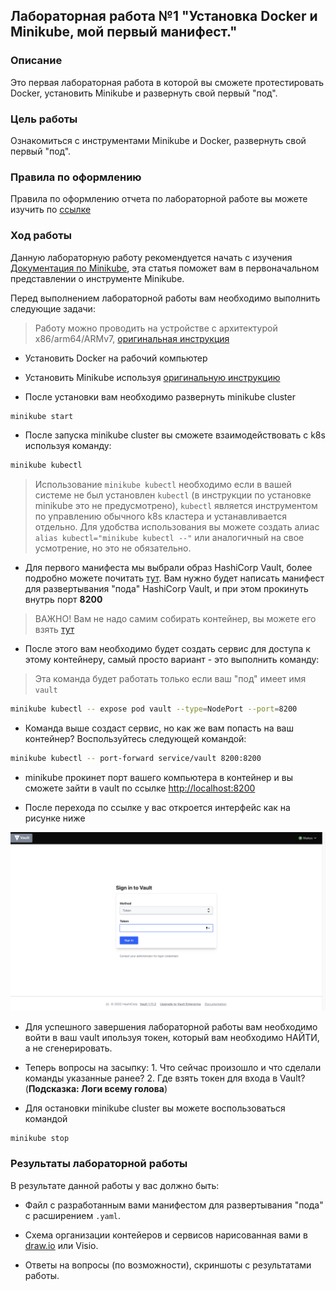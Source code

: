 ## Лабораторная работа №1 "Установка Docker и Minikube, мой первый манифест."
### Описание
Это первая лабораторная работа в которой вы сможете протестировать Docker, установить Minikube и развернуть свой первый "под".

### Цель работы
Ознакомиться с инструментами Minikube и Docker, развернуть свой первый "под".

### Правила по оформлению

Правила по оформлению отчета по лабораторной работе вы можете изучить по [ссылке](../reportdesign.md)

### Ход работы
Данную лабораторную работу рекомендуется начать с изучения [Документация по Minikube](https://minikube.sigs.k8s.io/docs/), эта статья поможет вам в первоначальном представлении о инструменте Minikube.

Перед выполнением лабораторной работы вам необходимо выполнить следующие задачи:

> Работу можно проводить на устройстве с архитектурой x86/arm64/ARMv7, [оригинальная инструкция](https://minikube.sigs.k8s.io/docs/start/)

- Установить Docker на рабочий компьютер

- Установить Minikube используя [оригинальную инструкцию](https://minikube.sigs.k8s.io/docs/start/)

- После установки вам необходимо развернуть minikube cluster
  
```bash
minikube start
```

- После запуска minikube cluster вы сможете взаимодействовать с k8s используя команду:
  
```bash
minikube kubectl
```

> Использование `minikube kubectl` необходимо если в вашей системе не был установлен `kubectl` (в инструкции по установке minikube это не предусмотрено), `kubectl` является инструментом по управлению обычного k8s кластера и устанавливается отдельно. Для удобства использования вы можете создать алиас `alias kubectl="minikube kubectl --"` или аналогичный на свое усмотрение, но это не обязательно. 

- Для первого манифеста мы выбрали образ HashiCorp Vault, более подробно можете почитать [тут](https://www.vaultproject.io). Вам нужно будет написать манифест для развертывания "пода" HashiCorp Vault, и при этом прокинуть внутрь порт **8200**

> ВАЖНО! Вам не надо самим собирать контейнер, вы можете его взять [тут](https://hub.docker.com/_/vault/)

- После этого вам необходимо будет создать сервис для доступа к этому контейнеру, самый просто вариант - это выполнить команду:
  
> Эта команда будет работать только если ваш "под" имеет имя `vault`

```bash
minikube kubectl -- expose pod vault --type=NodePort --port=8200
```

- Команда выше создаст сервис, но как же вам попасть на ваш контейнер? Воспользуйтесь следующей командой:

```bash
minikube kubectl -- port-forward service/vault 8200:8200
```

- minikube прокинет порт вашего компьютера в контейнер и вы сможете зайти в vault по ссылке [http://localhost:8200](http://localhost:8200)

- После перехода по ссылке у вас откроется интерфейс как на рисунке ниже

![vault](picture1.png)

- Для успешного завершения лабораторной работы вам необходимо войти в ваш vault ипользуя токен, который вам необходимо НАЙТИ, а не сгенерировать. 

- Теперь вопросы на засыпку: 1. Что сейчас произошло и что сделали команды указанные ранее? 2. Где взять токен для входа в Vault? (**Подсказка: Логи всему голова**)

- Для остановки minikube cluster вы можете воспользоваться командой

```bash
minikube stop
```

### Результаты лабораторной работы
В результате данной работы у вас должно быть:

- Файл с разработанным вами манифестом для развертывания "пода" с расширением `.yaml`.

- Схема организации контейеров и сервисов нарисованная вами в [draw.io](https://app.diagrams.net) или Visio.

- Ответы на вопросы (по возможности), скриншоты c результатами работы.